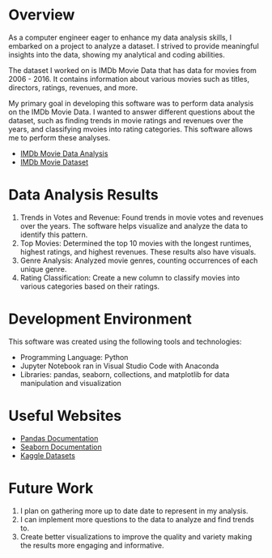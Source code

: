 # Overview
As a computer engineer eager to enhance my data analysis skills, I embarked on a project to analyze a dataset. I strived to provide meaningful insights into the data, showing my analytical and coding abilities.

The dataset I worked on is IMDb Movie Data that has data for movies from 2006 - 2016. It contains information about various movies such as titles, directors, ratings, revenues, and more.

My primary goal in developing this software was to perform data analysis on the IMDb Movie Data. I wanted to answer different questions about the dataset, such as finding trends in movie ratings and revenues over the years, and classifying mvoies into rating categories. This software allows me to perform these analyses.

* [IMDb Movie Data Analysis](https://youtu.be/3BVbuq7VUL8)
* [IMDb Movie Dataset](https://www.kaggle.com/code/priyang/data-analysis-imdb-movie-dataset)

# Data Analysis Results
1. Trends in Votes and Revenue: Found trends in movie votes and revenues over the years. The software helps visualize and analyze the data to identify this pattern.
2. Top Movies: Determined the top 10 movies with the longest runtimes, highest ratings, and highest revenues. These results also have visuals.
3. Genre Analysis: Analyzed movie genres, counting occurrences of each unique genre.
4. Rating Classification: Create a new column to classify movies into various categories based on their ratings.

# Development Environment
This software was created using the following tools and technologies:
* Programming Language: Python
* Jupyter Notebook ran in Visual Studio Code with Anaconda
* Libraries: pandas, seaborn, collections, and matplotlib for data manipulation and visualization

# Useful Websites
* [Pandas Documentation](https://pandas.pydata.org/docs/)
* [Seaborn Documentation](https://seaborn.pydata.org/)
* [Kaggle Datasets](https://www.kaggle.com/datasets)

# Future Work
1. I plan on gathering more up to date date to represent in my analysis.
2. I can implement more questions to the data to analyze and find trends to.
3. Create better visualizations to improve the quality and variety making the results more engaging and informative.

